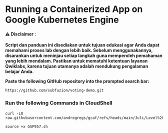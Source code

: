 #  Running a Containerized App on Google Kubernetes Engine


#### ⚠️ Disclaimer :
**Script dan panduan ini disediakan untuk tujuan edukasi agar Anda dapat memahami proses lab dengan lebih baik. Sebelum menggunakannya, disarankan untuk meninjau setiap langkah guna memperoleh pemahaman yang lebih mendalam. Pastikan untuk mematuhi ketentuan layanan Qwiklabs, karena tujuan utamanya adalah mendukung pengalaman belajar Anda.**


**Paste the following GitHub repository into the prompted search bar:**

```
https://github.com/subfuzion/voting-demo.git
```

### Run the following Commands in CloudShell 


```
curl -LO raw.githubusercontent.com/andregregs/gcaf/refs/heads/main/Juli/Level%202/GKE%20Autopilot%20Qwik%20Start/GSP957.sh

source +x GSP957.sh

```